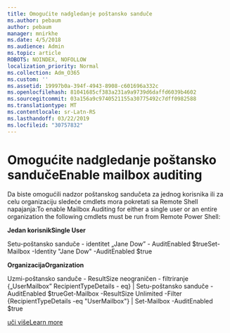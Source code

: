```yaml
---
title: Omogućite nadgledanje poštansko sanduče
ms.author: pebaum
author: pebaum
manager: mnirkhe
ms.date: 4/5/2018
ms.audience: Admin
ms.topic: article
ROBOTS: NOINDEX, NOFOLLOW
localization_priority: Normal
ms.collection: Adm_O365
ms.custom: ''
ms.assetid: 19997b0a-394f-4943-8908-c601696a332c
ms.openlocfilehash: 81041685cf383a231a9a9739d6daffd6039b4602
ms.sourcegitcommit: 03a156a9c9740521155a30775492c7dff0982588
ms.translationtype: MT
ms.contentlocale: sr-Latn-RS
ms.lasthandoff: 03/22/2019
ms.locfileid: "30757832"
---
```

# <a name="enable-mailbox-auditing"></a><span data-ttu-id="cff3a-102">Omogućite nadgledanje poštansko sanduče</span><span class="sxs-lookup"><span data-stu-id="cff3a-102">Enable mailbox auditing</span></span>

<span data-ttu-id="cff3a-103">Da biste omogućili nadzor poštanskog sandučeta za jednog korisnika ili za celu organizaciju sledeće cmdlets mora pokretati sa Remote Shell napajanja:</span><span class="sxs-lookup"><span data-stu-id="cff3a-103">To enable Mailbox Auditing for either a single user or an entire organization the following cmdlets must be run from Remote Power Shell:</span></span>
  
 <span data-ttu-id="cff3a-104">**Jedan korisnik**</span><span class="sxs-lookup"><span data-stu-id="cff3a-104">**Single User**</span></span>
  
<span data-ttu-id="cff3a-105">Setu-poštansko sanduče - identitet „Jane Dow” - AuditEnabled $true</span><span class="sxs-lookup"><span data-stu-id="cff3a-105">Set-Mailbox -Identity "Jane Dow" -AuditEnabled $true</span></span>
  
 <span data-ttu-id="cff3a-106">**Organizacija**</span><span class="sxs-lookup"><span data-stu-id="cff3a-106">**Organization**</span></span>
  
<span data-ttu-id="cff3a-107">Uzmi-poštansko sanduče - ResultSize neograničen - filtriranje {„UserMailbox” RecipientTypeDetails - eq} | Setu-poštansko sanduče - AuditEnabled $true</span><span class="sxs-lookup"><span data-stu-id="cff3a-107">Get-Mailbox -ResultSize Unlimited -Filter {RecipientTypeDetails -eq "UserMailbox"} | Set-Mailbox -AuditEnabled $true</span></span>
  
[<span data-ttu-id="cff3a-108">uči više</span><span class="sxs-lookup"><span data-stu-id="cff3a-108">Learn more</span></span>](https://support.office.com/article/aaca8987-5b62-458b-9882-c28476a66918)
  

